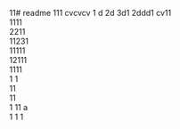11# readme 111
cvcvcv
1 d
2d
3d1 
2ddd1 
cv11  
1111  
2211  
11231     
11111        
12111             
1111  
1  1  
11      
11  
1 
11   a  
1 
1
1
 
